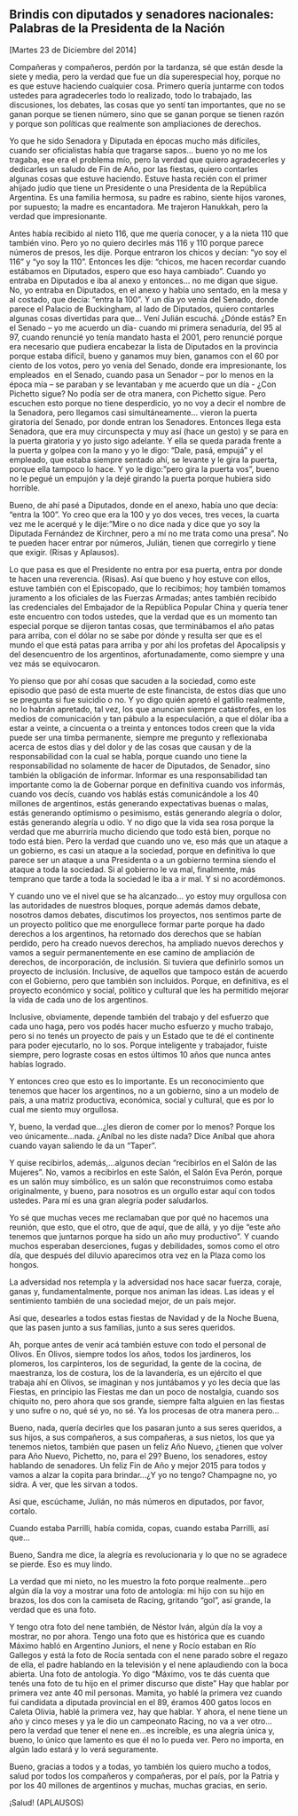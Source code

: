Brindis con diputados y senadores nacionales: Palabras de la Presidenta de la Nación
------------------------------------------------------------------------------------

[Martes 23 de Diciembre del 2014]

Compañeras y compañeros, perdón por la tardanza, sé que están desde la
siete y media, pero la verdad que fue un día superespecial hoy, porque
no es que estuve haciendo cualquier cosa. Primero quería juntarme con
todos ustedes para agradecerles todo lo realizado, todo lo trabajado,
las discusiones, los debates, las cosas que yo sentí tan importantes,
que no se ganan porque se tienen número, sino que se ganan porque se
tienen razón y porque son políticas que realmente son ampliaciones de
derechos.

Yo que he sido Senadora y Diputada en épocas mucho más difíciles, cuando
ser oficialistas había que tragarse sapos… bueno yo no me los tragaba,
ese era el problema mío, pero la verdad que quiero agradecerles y
dedicarles un saludo de Fin de Año, por las fiestas, quiero contarles
algunas cosas que estuve haciendo. Estuve hasta recién con el primer
ahijado judío que tiene un Presidente o una Presidenta de la República
Argentina. Es una familia hermosa, su padre es rabino, siente hijos
varones, por supuesto; la madre es encantadora. Me trajeron Hanukkah,
pero la verdad que impresionante.

Antes había recibido al nieto 116, que me quería conocer, y a la nieta
110 que también vino. Pero yo no quiero decirles más 116 y 110 porque
parece números de presos, les dije. Porque entraron los chicos y decían:
“yo soy el 116” y “yo soy la 110”. Entonces les dije: “chicos, me hacen
recordar cuando estábamos en Diputados, espero que eso haya cambiado”.
Cuando yo entraba en Diputados e iba al anexo y entonces… no me digan
que sigue. No, yo entraba en Diputados, en el anexo y había uno sentado,
en la mesa y al costado, que decía: “entra la 100”. Y un día yo venía
del Senado, donde parece el Palacio de Buckingham, al lado de Diputados,
quiero contarles algunas cosas divertidas para que… Vení Julián escuchá.
¿Dónde estás? En el Senado – yo me acuerdo un día- cuando mi primera
senaduría, del 95 al 97, cuando renuncié yo tenía mandato hasta el 2001,
pero renuncié porque era necesario que pudiera encabezar la lista de
Diputados en la provincia porque estaba difícil, bueno y ganamos muy
bien, ganamos con el 60 por ciento de los votos, pero yo venía del
Senado, donde era impresionante, los empleados  en el Senado, cuando
pasa un Senador – por lo menos en la época mía – se paraban y se
levantaban y me acuerdo que un día - ¿Con Pichetto sigue? No podía ser
de otra manera, con Pichetto sigue. Pero escuchen esto porque no tiene
desperdicio, yo no voy a decir el nombre de la Senadora, pero llegamos
casi simultáneamente... vieron la puerta giratoria del Senado, por donde
entran los Senadores. Entonces llega esta Senadora, que era muy
circunspecta y muy así (hace un gesto) y se para en la puerta giratoria
y yo justo sigo adelante. Y ella se queda parada frente a la puerta y
golpea con la mano y yo le digo: “Dale, pasá, empujá” y el empleado, que
estaba siempre sentado ahí, se levante y le gira la puerta, porque ella
tampoco lo hace. Y yo le digo:”pero gira la puerta vos”, bueno no le
pegué un empujón y la dejé girando la puerta porque hubiera sido
horrible.

Bueno, de ahí pasé a Diputados, donde en el anexo, había uno que decía:
“entra la 100”. Yo creo que era la 100 y yo dos veces, tres veces, la
cuarta vez me le acerqué y le dije:”Mire o no dice nada y dice que yo
soy la Diputada Fernández de Kirchner, pero a mí no me trata como una
presa”. No te pueden hacer entrar por números, Julián, tienen que
corregirlo y tiene que exigir. (Risas y Aplausos).

Lo que pasa es que el Presidente no entra por esa puerta, entra por
donde te hacen una reverencia. (Risas). Así que bueno y hoy estuve con
ellos, estuve también con el Episcopado, que lo recibimos; hoy también
tomamos juramento a los oficiales de las Fuerzas Armadas; antes también
recibido las credenciales del Embajador de la República Popular China y
quería tener este encuentro con todos ustedes, que la verdad que es un
momento tan especial porque se dijeron tantas cosas, que terminábamos el
año patas para arriba, con el dólar no se sabe por dónde y resulta ser
que es el mundo el que está patas para arriba y por ahí los profetas del
Apocalipsis y del desencuentro de los argentinos, afortunadamente, como
siempre y una vez más se equivocaron.

Yo pienso que por ahí cosas que sacuden a la sociedad, como este
episodio que pasó de esta muerte de este financista, de estos días que
uno se pregunta si fue suicidio o no. Y yo digo quién apretó el gatillo
realmente, no lo habrán apretado, tal vez, los que anuncian siempre
catástrofes, en los medios de comunicación y tan pábulo a la
especulación, a que el dólar iba a estar a veinte, a cincuenta o a
treinta y entonces todos creen que la vida puede ser una timba
permanente, siempre me pregunto y reflexionaba acerca de estos días y
del dolor y de las cosas que causan y de la responsabilidad con la cual
se habla, porque cuando uno tiene la responsabilidad no solamente de
hacer de Diputados, de Senador, sino también la obligación de informar.
Informar es una responsabilidad tan importante como la de Gobernar
porque en definitiva cuando vos informás, cuando vos decís, cuando vos
hablás estás comunicándole a los 40 millones de argentinos, estás
generando expectativas buenas o malas, estás generando optimismo o
pesimismo, estás generando alegría o dolor, estás generando alegría u
odio. Y no digo que la vida sea rosa porque la verdad que me aburriría
mucho diciendo que todo está bien, porque no todo está bien. Pero la
verdad que cuando uno ve, eso más que un ataque a un gobierno, es casi
un ataque a la sociedad, porque en definitiva lo que parece ser un
ataque a una Presidenta o a un gobierno termina siendo el ataque a toda
la sociedad. Si al gobierno le va mal, finalmente, más temprano que
tarde a toda la sociedad le iba a ir mal. Y si no acordémonos.

Y cuando uno ve el nivel que se ha alcanzado… yo estoy muy orgullosa con
las autoridades de nuestros bloques, porque además damos debate,
nosotros damos debates, discutimos los proyectos, nos sentimos parte de
un proyecto político que me enorgullece formar parte porque ha dado
derechos a los argentinos, ha retornado dos derechos que se habían
perdido, pero ha creado nuevos derechos, ha ampliado nuevos derechos y
vamos a seguir permanentemente en ese camino de ampliación de derechos,
de incorporación, de inclusión. Si tuviera que definirlo somos un
proyecto de inclusión. Inclusive, de aquellos que tampoco están de
acuerdo con el Gobierno, pero que también son incluidos. Porque, en
definitiva, es el proyecto económico y social, político y cultural que
les ha permitido mejorar la vida de cada uno de los argentinos.

Inclusive, obviamente, depende también del trabajo y del esfuerzo que
cada uno haga, pero vos podés hacer mucho esfuerzo y mucho trabajo, pero
si no tenés un proyecto de país y un Estado que te dé el continente para
poder ejecutarlo, no lo sos. Porque inteligente y trabajador, fuiste
siempre, pero lograste cosas en estos últimos 10 años que nunca antes
habías logrado.

Y entonces creo que esto es lo importante. Es un reconocimiento que
tenemos que hacer los argentinos, no a un gobierno, sino a un modelo de
país, a una matriz productiva, económica, social y cultural, que es por
lo cual me siento muy orgullosa.

Y, bueno, la verdad que…¿les dieron de comer por lo menos? Porque los
veo únicamente…nada. ¿Aníbal no les diste nada? Dice Aníbal que ahora
cuando vayan saliendo le da un “Taper”.

Y quise recibirlos, además,…algunos decían “recibirlos en el Salón de
las Mujeres”. No, vamos a recibirlos en este Salón, el Salón Eva Perón,
porque es un salón muy simbólico, es un salón que reconstruimos como
estaba originalmente, y bueno, para nosotros es un orgullo estar aquí
con todos ustedes. Para mí es una gran alegría poder saludarlos.

Yo sé que muchas veces me reclamaban que por qué no hacemos una reunión,
que esto, que el otro, que de aquí, que de allá, y yo dije “este año
tenemos que juntarnos porque ha sido un año muy productivo”. Y cuando
muchos esperaban deserciones, fugas y debilidades, somos como el otro
día, que después del diluvio aparecimos otra vez en la Plaza como los
hongos.

La adversidad nos retempla y la adversidad nos hace sacar fuerza,
coraje, ganas y, fundamentalmente, porque nos animan las ideas. Las
ideas y el sentimiento también de una sociedad mejor, de un país mejor.

Así que, desearles a todos estas fiestas de Navidad y de la Noche Buena,
que las pasen junto a sus familias, junto a sus seres queridos.

Ah, porque antes de venir acá también estuve con todo el personal de
Olivos. En Olivos, siempre todos los años, todos los jardineros, los
plomeros, los carpinteros, los de seguridad, la gente de la cocina, de
maestranza, los de costura, los de la lavandería, es un ejército el que
trabaja ahí en Olivos, se imaginan y nos juntábamos y yo les decía que
las Fiestas, en principio las Fiestas me dan un poco de nostalgia,
cuando sos chiquito no, pero ahora que sos grande, siempre falta alguien
en las fiestas y uno sufre o no, qué sé yo, no sé. Ya los procesas de
otra manera pero…

Bueno, nada, quería decirles que los pasaran junto a sus seres queridos,
a sus hijos, a sus compañeros, a sus compañeras, a sus nietos, los que
ya tenemos nietos, también que pasen un feliz Año Nuevo, ¿tienen que
volver para Año Nuevo, Pichetto, no, para el 29? Bueno, los senadores,
estoy hablando de senadores. Un feliz Fin de Año y mejor 2015 para todos
y vamos a alzar la copita para brindar…¿Y yo no tengo? Champagne no, yo
sidra. A ver, que les sirvan a todos.

Así que, escúchame, Julián, no más números en diputados, por favor,
cortalo.

Cuando estaba Parrilli, había comida, copas, cuando estaba Parrilli, así
que…

Bueno, Sandra me dice, la alegría es revolucionaria y lo que no se
agradece se pierde. Eso es muy lindo.

La verdad que mi nieto, no les muestro la foto porque realmente…pero
algún día la voy a mostrar una foto de antología: mi hijo con su hijo en
brazos, los dos con la camiseta de Racing, gritando “gol”, así grande,
la verdad que es una foto.

Y tengo otra foto del nene también, de Néstor Iván, algún día la voy a
mostrar, no por ahora. Tengo una foto que es histórica que es cuando
Máximo habló en Argentino Juniors, el nene y Rocío estaban en Río
Gallegos y está la foto de Rocía sentada con el nene parado sobre el
regazo de ella, el padre hablando en la televisión y el nene aplaudiendo
con la boca abierta. Una foto de antología. Yo digo “Máximo, vos te dás
cuenta que tenés una foto de tu hijo en el primer discurso que diste”
Hay que hablar por primera vez ante 40 mil personas. Mamita, yo hablé la
primera vez cuando fui candidata a diputada provincial en el 89, éramos
400 gatos locos en Caleta Olivia, hablé la primera vez, hay que hablar.
Y ahora, el nene tiene un año y cinco meses y ya le dio un campeonato
Racing, no va a ver otro…pero la verdad que tener el nene en…es
increíble, es una alegría única y, bueno, lo único que lamento es que él
no lo pueda ver. Pero no importa, en algún lado estará y lo verá
seguramente.

Bueno, gracias a todos y a todas, yo también los quiero mucho a todos,
salud por todos los compañeros y compañeras, por el país, por la Patria
y por los 40 millones de argentinos y muchas, muchas gracias, en serio. 

¡Salud! (APLAUSOS) 
